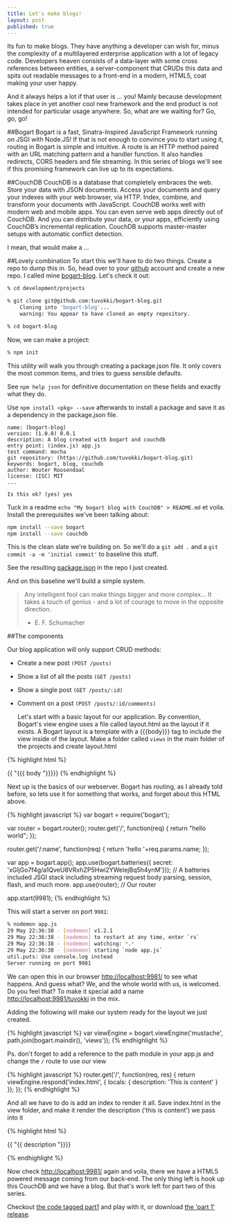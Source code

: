 ```yaml
---
title: Let's make blogs!
layout: post
published: true
---
```

Its fun to make blogs. They have anything a developer can wish for, minus the complexity of a multilayered enterprise application with a lot of legacy code. Developers heaven consists of a data-layer with some cross references between entities, a server-component that CRUDs this data and spits out readable messages to a front-end in a modern, HTML5, coat making your user happy.

And it always helps a lot if that user is ... you! Mainly because development takes place in yet another cool new framework and the end product is not intended for particular usage anywhere. So, what are we waiting for? Go, go, go!

##Bogart
Bogart is a fast, Sinatra-Inspired JavaScript Framework running on JSGI with Node.JS! If that is not enough to convince you to start using it, routing in Bogart is simple and intuitive. A route is an HTTP method paired with an URL matching pattern and a handler function. It also handles redirects, CORS headers and file streaming. In this series of blogs we'll see if this promising framework can live up to its expectations.

##CouchDB
CouchDB is a database that completely embraces the web. Store your data with JSON documents. Access your documents and query your indexes with your web browser, via HTTP. Index, combine, and transform your documents with JavaScript. CouchDB works well with modern web and mobile apps. You can even serve web apps directly out of CouchDB. And you can distribute your data, or your apps, efficiently using CouchDB’s incremental replication. CouchDB supports master-master setups with automatic conflict detection.

I mean, that would make a ...

##Lovely combination
To start this we'll have to do two things. Create a repo to dump this in. So, head over to your [github](https://github.com) account and create a new repo. I called mine [bogart-blog](https://github.com/tuvokki/bogart-blog). Let's check it out:

```bash
% cd development/projects

% git clone git@github.com:tuvokki/bogart-blog.git
    Cloning into 'bogart-blog'...
    warning: You appear to have cloned an empty repository.

% cd bogart-blog 
```

Now, we can make a project:

```bash
% npm init
```

This utility will walk you through creating a package.json file.
It only covers the most common items, and tries to guess sensible defaults.

See `npm help json` for definitive documentation on these fields
and exactly what they do.

Use `npm install <pkg> --save` afterwards to install a package and
save it as a dependency in the package.json file.


    name: (bogart-blog) 
    version: (1.0.0) 0.0.1
    description: A blog created with bogart and couchdb
    entry point: (index.js) app.js
    test command: mocha
    git repository: (https://github.com/tuvokki/bogart-blog.git) 
    keywords: bogart, blog, couchdb
    author: Wouter Roosendaal
    license: (ISC) MIT
	...    
    
    Is this ok? (yes) yes

Tuck in a readme `echo "My bogart blog with CouchDB" > README.md` et voila. 
Install the prerequisites we've been talking about:

```bash
npm install --save bogart
npm install --save couchdb
```

This is the clean slate we're building on. So we'll do a `git add .` and a `git commit -a -m 'initial commit'` to baseline this stuff.

See the resulting [package.json](https://github.com/tuvokki/bogart-blog/blob/part1/package.json) in the repo I just created. 

And on this baseline we'll build a simple system. 

> Any intelligent fool can make things bigger and more complex... It
> takes a touch of genius - and a lot of courage to move in the opposite
> direction.
>  - E. F. Schumacher

##The components

Our blog application will only support CRUD methods:

 - Create a new post `(POST /posts)`
 - Show a list of all the posts `(GET
   /posts)`
 - Show a single post `(GET /posts/:id)`
 - Comment on a post `(POST
   /posts/:id/comments)`
   
   Let's start with a basic layout for our application. By convention, Bogart's view engine uses a file called layout.html as the layout if it exists. A Bogart layout is a template with a {{{body}}} tag to include the view inside of the layout. Make a folder called `views` in the main folder of the projects and create layout.html

{% highlight html %}
<!DOCTYPE html PUBLIC "-//W3C//DTD XHTML 1.0 Strict//EN" "http://www.w3.org/TR/xhtml1/DTD/xhtml1-strict.dtd">

<html>
<head>
  <title>{{ "{{ title "}}}}</title>
</head>
<body>
  {{ "{{{ body "}}}}}
</body>
</html>
{% endhighlight %}

Next up is the basics of our webserver. Bogart has routing, as I already told before, so lets use it for something that works, and forget about this HTML above.

{% highlight javascript %}
var bogart = require('bogart');

var router = bogart.router();
router.get('/', function(req) { 
      return "hello world"; 
});

router.get('/:name', function(req) {
      return 'hello '+req.params.name;
});

var app = bogart.app();
app.use(bogart.batteries({ secret: 'xGljGo7f4g/a1QveU8VRxhZP5Hwi2YWelejBq5h4ynM'})); // A batteries included JSGI stack including streaming request body parsing, session, flash, and much more.
app.use(router); // Our router

app.start(9981);
{% endhighlight %}

This will start a server on port `9981`:

```bash
% nodemon app.js 
29 May 22:36:38 - [nodemon] v1.2.1
29 May 22:36:38 - [nodemon] to restart at any time, enter `rs`
29 May 22:36:38 - [nodemon] watching: *.*
29 May 22:36:38 - [nodemon] starting `node app.js`
util.puts: Use console.log instead
Server running on port 9981
```
   
We can open this in our browser [http://localhost:9981/](http://localhost:9981/) to see what happens. And guess what? We, and the whole world with us, is welcomed. Do you feel that? To make it special add a name [http://localhost:9981/tuvokki](http://localhost:9981/tuvokki) in the mix.

Adding the following will make our system ready for the layout we just created.

{% highlight javascript %}
var viewEngine = bogart.viewEngine('mustache', path.join(bogart.maindir(), 'views'));
{% endhighlight %}

Ps. don't forget to add a reference to the path module in your app.js and change the `/` route to use our view

{% highlight javascript %}
router.get('/', function(req, res) {
  return viewEngine.respond('index.html', { locals: { description: 'This is content' } });
});
{% endhighlight %}

And all we have to do is add an index to render it all. Save index.html in the view folder, and make it render the description ('this is content') we pass into it

{% highlight html %}
<p>
{{ "{{ description "}}}}
</p>
{% endhighlight %}

Now check [http://localhost:9981/](http://localhost:9981/) again and voila, there we have a HTML5 powered message coming from our back-end. The only thing left is hook up this CouchDB and we have a blog. But that's work left for part two of this series.

Checkout [the code tagged part1](https://github.com/tuvokki/bogart-blog/tree/part1) and play with it, or download [the 'part 1' release](https://github.com/tuvokki/bogart-blog/releases/tag/part1).